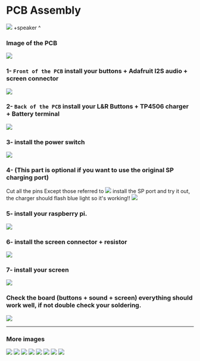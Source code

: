 # PCB Assembly

![](1.jpg)
+speaker ^
### Image of the PCB
![](2.JPG)
### 1- `Front of the PCB` install your buttons + Adafruit I2S audio + screen connector
![](3.JPG)
### 2- `Back of the PCB` install your L&R Buttons + TP4506 charger + Battery terminal
![](4.JPG)
### 3- install the power switch
![](5-1.JPG)
### 4- (This part is optional if you want to use the original SP charging port)
Cut all the pins Except those referred to 
![](55.JPG)
install the SP port and try it out, the charger should flash blue light so it's working!!
![](66.JPG)
### 5- install your raspberry pi.
![](7.JPG)
### 6- install the screen connector + resistor
![](8.JPG)
### 7- install your screen
![](9.JPG)
### Check the board (buttons + sound + screen) everything should work well, if not double check your soldering.
![](10.JPG)

-----

### More images
![](11.JPG)
![](22.JPG)
![](33.JPG)
![](44.JPG)
![](77.JPG)
![](88.JPG)
![](99.JPG)
![](9999.JPG)
